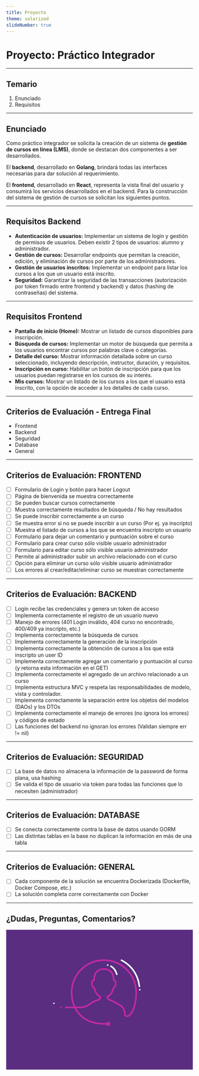 ```yaml
---
title: Proyecto
theme: solarized
slideNumber: true
---
```


# Proyecto: Práctico Integrador

---

## Temario

1. Enunciado
2. Requisitos

---

## Enunciado

<!-- TODO: CAMBIAR ENUNCIADO -->

Como práctico integrador se solicita la creación de un sistema de **gestión de cursos en línea (LMS)**, donde se destacan dos componentes a ser desarrollados.

El **backend**, desarrollado en **Golang**, brindará todas las interfaces necesarias para dar solución al requerimiento.

El **frontend**, desarrollado en **React**, representa la vista final del usuario y consumirá los servicios desarrollados en el backend.
Para la construcción del sistema de gestión de cursos se solicitan los siguientes puntos.

---

## Requisitos Backend

<!-- .slide: style="font-size: 0.90em" -->

- **Autenticación de usuarios:** Implementar un sistema de login y gestión de permisos de usuarios. Deben existir 2 tipos de usuarios: alumno y administrador.
- **Gestión de cursos:** Desarrollar endpoints que permitan la creación, edición, y eliminación de cursos por parte de los administradores.
- **Gestión de usuarios inscritos:** Implementar un endpoint para listar los cursos a los que un usuario está inscrito.
- **Seguridad:** Garantizar la seguridad de las transacciones (autorización por token firmado entre frontend y backend) y datos (hashing de contraseñas) del sistema.

---

## Requisitos Frontend

<!-- .slide: style="font-size: 0.80em" -->

- **Pantalla de inicio (Home):** Mostrar un listado de cursos disponibles para inscripción.
- **Búsqueda de cursos:** Implementar un motor de búsqueda que permita a los usuarios encontrar cursos por palabras clave o categorías.
- **Detalle del curso:** Mostrar información detallada sobre un curso seleccionado, incluyendo descripción, instructor, duración, y requisitos.
- **Inscripción en curso:** Habilitar un botón de inscripción para que los usuarios puedan registrarse en los cursos de su interés.
- **Mis cursos:** Mostrar un listado de los cursos a los que el usuario está inscrito, con la opción de acceder a los detalles de cada curso.

---

## Criterios de Evaluación - Entrega Final

- Frontend
- Backend
- Seguridad
- Database
- General

---

## Criterios de Evaluación: FRONTEND

<!-- .slide: style="font-size: 0.70em" -->

- [ ] Formulario de Login y botón para hacer Logout
- [ ] Página de bienvenida se muestra correctamente
- [ ] Se pueden buscar cursos correctamente
- [ ] Muestra correctamente resultados de búsqueda / No hay resultados
- [ ] Se puede inscribir correctamente a un curso
- [ ] Se muestra error si no se puede inscribir a un curso (Por ej. ya inscripto)
- [ ] Muestra el listado de cursos a los que se encuentra inscripto un usuario
- [ ] Formulario para dejar un comentario y puntuación sobre el curso
- [ ] Formulario para crear curso sólo visible usuario administrador
- [ ] Formulario para editar curso sólo visible usuario administrador
- [ ] Permite al administrador subir un archivo relacionado con el curso
- [ ] Opción para eliminar un curso sólo visible usuario administrador
- [ ] Los errores al crear/editar/eliminar curso se muestran correctamente

---

## Criterios de Evaluación: BACKEND

<!-- .slide: style="font-size: 0.65em" -->

- [ ] Login recibe las credenciales y genera un token de acceso
- [ ] Implementa correctamente el registro de un usuario nuevo
- [ ] Manejo de errores (401 Login inválido, 404 curso no encontrado, 400/409 ya inscripto, etc.)
- [ ] Implementa correctamente la búsqueda de cursos
- [ ] Implementa correctamente la generación de la inscripción
- [ ] Implementa correctamente la obtención de cursos a los que está inscripto un user ID
- [ ] Implementa correctamente agregar un comentario y puntuación al curso (y retorna esta información en el GET)
- [ ] Implementa correctamente el agregado de un archivo relacionado a un curso
- [ ] Implementa estructura MVC y respeta las responsabilidades de modelo, vista y controlador.
- [ ] Implementa correctamente la separación entre los objetos del modelos (DAOs) y los DTOs
- [ ] Implementa correctamente el manejo de errores (no ignora los errores) y códigos de estado
- [ ] Las funciones del backend no ignoran los errores (Validan siempre err != nil)

---

## Criterios de Evaluación: SEGURIDAD

- [ ] La base de datos no almacena la información de la password de forma plana, usa hashing
- [ ] Se valida el tipo de usuario via token para todas las funciones que lo necesiten (administrador)

---

## Criterios de Evaluación: DATABASE

- [ ] Se conecta correctamente contra la base de datos usando GORM
- [ ] Las distintas tablas en la base no duplican la información en más de una tabla

---

## Criterios de Evaluación: GENERAL

- [ ] Cada componente de la solución se encuentra Dockerizada (Dockerfile, Docker Compose, etc.)
- [ ] La solución completa corre correctamente con Docker

---

## ¿Dudas, Preguntas, Comentarios?

![Preguntas](images/pregunta.gif)
